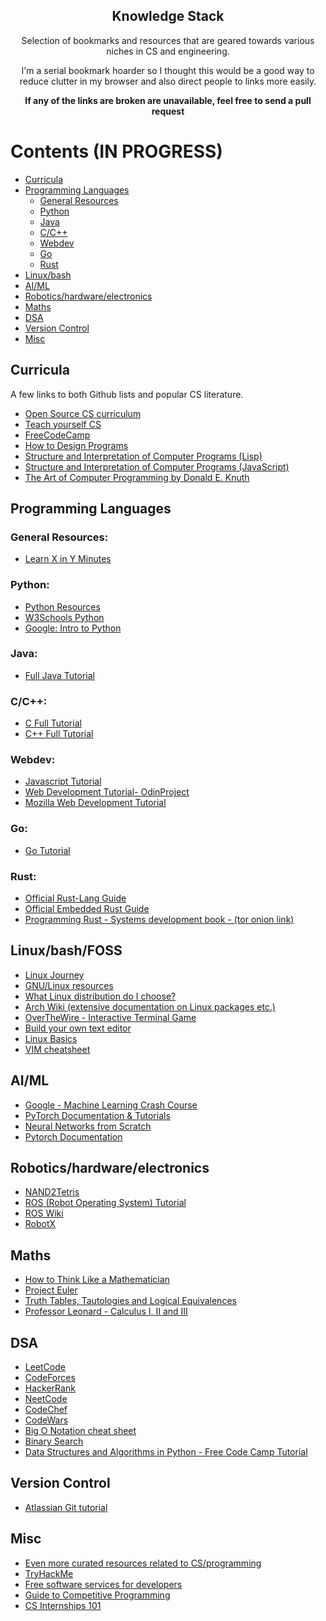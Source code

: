 <h2 align="center"> Knowledge Stack </h2>
<p align="center"> Selection of bookmarks and resources that are geared towards various niches in CS and engineering. </p>
<p align="center"> I'm a serial bookmark hoarder so I thought this would be a good way to reduce clutter in my browser and also direct people to links more easily. </p>

<!---
testing note -- ADD IMAGE HERE - quick change in photoshop tbh - also make this into a html website alongside the README.md :) 

use one of those chan guides to make a flow chart of sorts to navigate the resources
--->

<p align="center"> <b> If any of the links are broken are unavailable, feel free to send a pull request </b> </p>

# Contents (IN PROGRESS)
- [Curricula](#curricula)
- [Programming Languages](#Programming-Languages)
  - [General Resources](#general-resources)
  - [Python](#Python)
  - [Java](#Java)
  - [C/C++](#C/C++)
  - [Webdev](#Webdev)
  - [Go](#Go)
  - [Rust](#Rust)
- [Linux/bash](#Linux/bash)
- [AI/ML](#AI/ML)
- [Robotics/hardware/electronics](#Robotics/hardware/electronics)
- [Maths](#Maths)
- [DSA](#DSA)
- [Version Control](#version-control)
- [Misc](#Misc)


## Curricula
A few links to both Github lists and popular CS literature.
- [Open Source CS curriculum](https://github.com/ossu/computer-science)
- [Teach yourself CS](https://teachyourselfcs.com/)
- [FreeCodeCamp](https://www.freecodecamp.org)
- [How to Design Programs](https://htdp.org/)
- [Structure and Interpretation of Computer Programs (Lisp)](https://web.mit.edu/6.001/6.037/sicp.pdf)
- [Structure and Interpretation of Computer Programs (JavaScript)](https://freecomputerbooks.com/Structure-and-Interpretation-of-Computer-Programs-JavaScript-Edition.html)
- [The Art of Computer Programming by Donald E. Knuth](https://au1lib.org/book/2714421/445224)

## Programming Languages
### General Resources:
- [Learn X in Y Minutes](https://learnxinyminutes.com/)
### Python:
- [Python Resources](https://79kimmy.github.io/python/)
- [W3Schools Python](https://www.w3schools.com/python/)
- [Google: Intro to Python](https://developers.google.com/edu/python/)
### Java:
- [Full Java Tutorial](https://www.youtube.com/watch?v=xk4_1vDrzzo)
### C/C++:
- [C Full Tutorial](https://www.youtube.com/watch?v=87SH2Cn0s9A)
- [C++ Full Tutorial](https://www.youtube.com/watch?v=-TkoO8Z07hI)
### Webdev:
- [Javascript Tutorial](https://javascript.info/)
- [Web Development Tutorial- OdinProject](https://www.theodinproject.com/)
- [Mozilla Web Development Tutorial](https://developer.mozilla.org/en-US/docs/Learn) 
### Go:
- [Go Tutorial](https://go.dev/tour/welcome/1)
### Rust:
- [Official Rust-Lang Guide](https://doc.rust-lang.org/book/)
- [Official Embedded Rust Guide](https://docs.rust-embedded.org/book/)
- [Programming Rust - Systems development book - (tor onion link)](http://bookszlibb74ugqojhzhg2a63w5i2atv5bqarulgczawnbmsb6s6qead.onion/book/16688977/57005c)

## Linux/bash/FOSS
- [Linux Journey](https://linuxjourney.com/)
- [GNU/Linux resources](https://fglt.nl/)
- [What Linux distribution do I choose?](https://wiki.installgentoo.com/index.php/Babbies_First_Linux)
- [Arch Wiki (extensive documentation on Linux packages etc.)](https://wiki.archlinux.org/)
- [OverTheWire - Interactive Terminal Game](https://overthewire.org/wargames/bandit/)
- [Build your own text editor](https://viewsourcecode.org/snaptoken/kilo/)
- [Linux Basics](https://www.digitalocean.com/community/tutorials/an-introduction-to-linux-basics)
- [VIM cheatsheet](https://devhints.io/vim)

## AI/ML
- [Google - Machine Learning Crash Course](https://developers.google.com/machine-learning/crash-course)
- [PyTorch Documentation & Tutorials](https://pytorch.org/tutorials/)
- [Neural Networks from Scratch](https://nnfs.io/)
- [Pytorch Documentation](https://pytorch.org/tutorials/beginner/nn_tutorial.html)

## Robotics/hardware/electronics
- [NAND2Tetris](https://www.nand2tetris.org/)
- [ROS (Robot Operating System) Tutorial](https://github.com/usydroboticsclub/ros)
- [ROS Wiki](https://wiki.ros.org/)
- [RobotX](https://robotx.org/)

## Maths
- [How to Think Like a Mathematician](https://blngcc.files.wordpress.com/2008/11/2-kevin-houston-how-to-think-like-a-mathematician.pdf)
- [Project Euler](https://projecteuler.net/)
- [Truth Tables, Tautologies and Logical Equivalences](https://sites.millersville.edu/bikenaga/math-proof/truth-tables/truth-tables.html)
- [Professor Leonard - Calculus I, II and III](https://www.youtube.com/c/ProfessorLeonard/playlists)

## DSA
- [LeetCode](https://leetcode.com/)
- [CodeForces](https://codeforces.com/)
- [HackerRank](https://www.hackerrank.com/)
- [NeetCode](https://neetcode.io/)
- [CodeChef](https://www.codechef.com/)
- [CodeWars](https://www.codewars.com/)
- [Big O Notation cheat sheet](https://www.bigocheatsheet.com/)
- [Binary Search](https://binarysearch.com/)
- [Data Structures and Algorithms in Python - Free Code Camp Tutorial](https://www.youtube.com/watch?v=pkYVOmU3MgA)

## Version Control
- [Atlassian Git tutorial](https://www.atlassian.com/git/tutorials/what-is-version-control)

## Misc
- [Even more curated resources related to CS/programming](https://progdisc.club/resources/)
- [TryHackMe](https://tryhackme.com/)
- [Free software services for developers](https://free-for.dev/#/)
- [Guide to Competitive Programming](https://usaco.guide/CPH.pdf)
- [CS Internships 101](https://docs.google.com/document/d/1x6uVpjK-bDc7_Up9Gofr91-qovdc2eZW_DpI1N9oNfo/edit)

